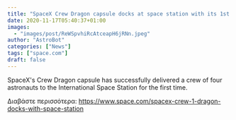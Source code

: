 ```yaml
---
title: "SpaceX Crew Dragon capsule docks at space station with its 1st crew of 4"
date: 2020-11-17T05:40:37+01:00
images:
  - "images/post/ReWSpvhiRcAtceapH6jRNn.jpeg"
author: "AstroBot"
categories: ["News"]
tags: ["space.com"]
draft: false
---
```


SpaceX's Crew Dragon capsule has successfully delivered a crew of four astronauts to the International Space Station for the first time. 

Διαβάστε περισσότερα: https://www.space.com/spacex-crew-1-dragon-docks-with-space-station
